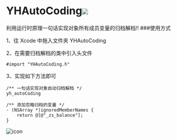 # YHAutoCoding![](http://pfile.cn/px0r3c)
利用运行时原理一句话实现对象所有成员变量的归档解档!!
###使用方式

1、往 Xcode 中拖入文件夹 YHAutoCoding

2、在需要归档解档的类中引入头文件

```
#import "YHAutoCoding.h"
```
3、实现如下方法即可

```
/** 一句话实现对象自动归档解档 */
yh_autoCoding

/** 添加忽略归档的变量 */
- (NSArray *)ignoredMemberNames {
    return @[@"_zs_balance"];
}
```
			
![icon](http://pfile.cn/vdowo2-l)
